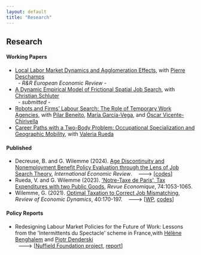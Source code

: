 ```yaml
---
layout: default
title: "Research"
---
```


## Research

#### Working Papers
<div class="rlist">
  <ul>
    <!-- EcoGeo -->
    <li> <a href="https://papers.ssrn.com/sol3/papers.cfm?abstract_id=3941989" target="_blank">Local Labor Market Dynamics and Agglomeration Effects</a>,
      with <a href="https://sites.google.com/site/pierredeschampsecon" target="_blank">Pierre Deschamps</a>
      <br> &nbsp; <i> - R&R European Economic Review - </i>
    </li>
    <!-- GeoMob -->
    <li> <a href="https://papers.ssrn.com/sol3/papers.cfm?abstract_id=4517222" target="_blank">A Dynamic Empirical Model of Frictional Spatial Job Search</a>,
      with <a href="https://christianschluter.github.io" target="_blank">Christian Schluter</a>
      <br> &nbsp; <i> - submitted - </i>
    </li>
        <!-- Robots -->
    <li> <a href="https://www.nottingham.ac.uk/gep/documents/papers/2024/24-02.pdf" target="_blank">Robots and Firms’ Labour Search: The Role of Temporary Work Agencies</a>,
      with <a href="https://www.uv.es/~beneito" target="_blank"> Pilar Beneito</a>, 
      <a href="https://mgarcia-vega.wixsite.com/mariagarciavega" target="_blank"> Mar&iacute;a Garc&iacute;a-Vega</a>, 
      and <a href="https://scholar.google.es/citations?user=OuwooxUAAAAJ&hl=es" target="_blank"> &Oacute;scar Vicente-Chirivella</a>
    </li>
        <!-- Couples -->
    <li> <a href="https://research.upjohn.org/up_workingpapers/346" target="_blank">Career Paths with a Two-Body Problem: Occupational Specialization and Geographic Mobility</a>,
      with <a href="https://www.valeriarueda.org" target="_blank"> Valeria Rueda</a>
    </li>
  </ul>
</div>



#### Published
<div class="rlist">
  <ul>
    <!-- RDD paper -->
    <li> Decreuse, B. and G. Wilemme (2024). <a href="http://doi.org/10.1111/iere.12726" target="_blank">Age Discontinuity and Nonemployment Benefit Policy Evaluation through the Lens of Job Search Theory</a>, <i>International Economic Review</i>.
      &nbsp;&nbsp; ---> [<a href="https://github.com/gwilemme/RDD_age_disc" target="_blank">codes</a>]
    </li>
    <!-- NotreDame -->
    <li> Rueda, V. and G. Wilemme (2023). <a href="https://doi.org/10.3917/reco.746.1053" target="_blank">'Notre-Taxe de Paris', Tax Expenditures with two Public Goods</a>, <i>Revue Economique</i>, 74:1053-1065.
    </li>
    <!-- Tax paper -->
    <li> Wilemme, G. (2021). <a href="https://doi.org/10.1016/j.red.2020.09.011" target="_blank">Optimal Taxation to Correct Job Mismatching</a>, <i>Review of Economic Dynamics</i>, 40:170-197. &nbsp;&nbsp; ---> [<a href="assets/papers/opmismatch.pdf" target="_blank">WP</a>, <a href="https://github.com/gwilemme/Opmismatch" target="_blank">codes</a>]
    </li>
  </ul>
</div>



#### Policy Reports
<div class="rlist">
  <ul>
    <li> Redesigning Labour Market Policies for the Future of Work: Lessons from the 'Intermittents du Spectacle' scheme in France,with <a href="https://sites.google.com/view/helenebenghalem" target="_blank">Hélène Benghalem</a> and <a href="https://sites.google.com/site/piotrdenderski/" target="_blank">Piotr Denderski</a> 
<br> &nbsp; ---> [<a href="https://www.nuffieldfoundation.org/project/redesigning-labour-market-policies-future-of-work" target="_blank">Nuffield Foundation project</a>,
                <a href="https://figshare.le.ac.uk/articles/report/Redesigning_Labour_Market_Policies_for_the_Future_of_Work_Lessons_from_the_Intermittents_du_Spectacle_scheme_in_France/24793638" target="_blank">report</a>]
      </li> 
  </ul>
</div>

<!--
- [Age Discontinuity and Nonemployment Benefit Policy Evaluation through the Lens of Job Search Theory](assets/papers/RDD_age_disc.pdf){:target="_blank"}, *R&R International Economic Review*,
<br> with [Bruno Decreuse](https://sites.google.com/site/brunodecreuseecon/){:target="_blank"}

- [Local Labor Market Dynamics and Agglomeration Effects](https://papers.ssrn.com/sol3/papers.cfm?abstract_id=3941989){:target="_blank"},
<br> with [Pierre Deschamps](https://sites.google.com/site/pierredeschampsecon/){:target="_blank"} 

- [A Dynamic Empirical Model of Frictional Spatial Job Search](https://papers.ssrn.com/sol3/papers.cfm?abstract_id=4517222){:target="_blank"},
<br> with [Christian Schluter](https://christianschluter.github.io/){:target="_blank"} 

- [Career Paths with a Two-Body Problem: Occupational Specialization and Geographic Mobility](https://research.upjohn.org/up_workingpapers/346/){:target="_blank"},
<br> with [Valeria Rueda](https://www.valeriarueda.org/){:target="_blank"}, more recent version upon request

- [Robots and Firms’ Labour Search: The Role of Temporary Work Agencies](https://www.nottingham.ac.uk/gep/documents/papers/2024/24-02.pdf){:target="_blank"},
<br> with [Pilar Beneito](https://www.uv.es/~beneito/){:target="_blank"}, [Mar&iacute;a Garc&iacute;a-Vega](https://mgarcia-vega.wixsite.com/mariagarciavega){:target="_blank"} and [&Ograve;scar Vicente-Chirivella](https://scholar.google.es/citations?user=OuwooxUAAAAJ&hl=es){:target="_blank"}
-->


<!--
- Optimal Taxation to Correct Job Mismatching, *Review of Economic Dynamics*, 2021
<br> &nbsp; -> [[article](https://www.sciencedirect.com/science/article/abs/pii/S1094202520300934){:target="_blank"}, [WP version](assets/papers/opmismatch.pdf){:target="_blank"}, [codes](https://github.com/gwilemme/Opmismatch/){:target="_blank"}]

- 'Notre-Taxe de Paris', Tax Expenditures with two Public Goods. *Revue Economique*, 2023,
<br> with [Valeria Rueda](https://www.valeriarueda.org/){:target="_blank"}
<br> &nbsp; -> [[article](https://www.cairn-int.info/journal-revue-economique-2023-6-page-1053.htm){:target="_blank"}]
-->
